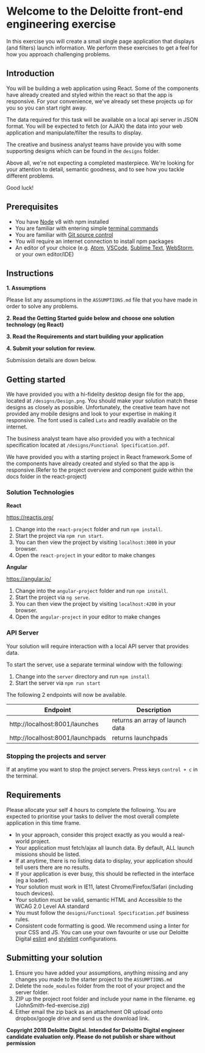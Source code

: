 # Welcome to the Deloitte front-end engineering exercise

In this exercise you will create a small single page application that displays (and filters) launch information. 
We perform these exercises to get a feel for how you approach challenging problems.

## Introduction

You will be building a web application using React.
Some of the components have already created and styled within the react so that the app is responsive.
For your convenience, we've already set these projects up for you so you can start right away.

The data required for this task will be available on a local api server in JSON format. You will be expected to fetch 
(or AJAX) the data into your web application and manipulate/filter the results to display.

The creative and business analyst teams have provide you with some supporting designs which can be found in the `designs`
folder.

Above all, we're not expecting a completed masterpiece. We're looking for your attention to detail, semantic goodness, 
and to see how you tackle different problems.

Good luck!

## Prerequisites

- You have [Node](https://nodejs.org/en/) v8 with npm installed
- You are familiar with entering simple [terminal commands](http://blog.teamtreehouse.com/introduction-to-the-mac-os-x-command-line)
- You are familiar with [Git source control](https://product.hubspot.com/blog/git-and-github-tutorial-for-beginners)
- You will require an internet connection to install npm packages
- An editor of your choice (e.g. [Atom](https://atom.io/), [VSCode](https://code.visualstudio.com/), [Sublime Text](https://www.sublimetext.com/), [WebStorm](https://www.jetbrains.com/webstorm/), or your own editor/IDE)


## Instructions

**1. Assumptions**

Please list any assumptions in the `ASSUMPTIONS.md` file that you have made in order to solve any problems.

**2. Read the Getting Started guide below and choose one solution technology (eg React)**

**3. Read the Requirements and start building your application**

**4. Submit your solution for review.**

Submission details are down below.

## Getting started

We have provided you with a hi-fidelity desktop design file for the app, located at `/designs/Design.png`. You should 
make your solution match these designs as closely as possible. Unfortunately, the creative team have not provided any 
mobile designs and look to your expertise in making it responsive. The font used is called `Lato` and readily available 
on the internet. 

The business analyst team have also provided you with a technical specification located at `/designs/Functional Specification.pdf`.

We have provided you with a starting project in React framework.Some of the components have already created and styled so that the app is responsive.(Refer to the project
overview and component guide within the docs folder in the react-project)

### Solution Technologies

**React**

https://reactjs.org/

1. Change into the `react-project` folder and run `npm install`. 
2. Start the project via `npm run start`.
3. You can then view the project by visiting `localhost:3000` in your browser.
4. Open the `react-project` in your editor to make changes

**Angular**

https://angular.io/

1. Change into the `angular-project` folder and run `npm install`. 
1. Start the project via `ng serve`. 
1. You can then view the project by visiting `localhost:4200` in your browser.
1. Open the `angular-project` in your editor to make changes

 
### API Server

Your solution will require interaction with a local API server that provides data.

To start the server, use a separate terminal window with the following:

1. Change into the `server` directory and run `npm install`
2. Start the server via `npm run start`

The following 2 endpoints will now be available.

| Endpoint                             | Description                       |
| ------------------------------------ | --------------------------------- |
| http://localhost:8001/launches       | returns an array of launch data   |
| http://localhost:8001/launchpads     | returns launchpads                |

### Stopping the projects and server

If at anytime you want to stop the project servers. Press keys `control + c` in the terminal.

## Requirements

Please allocate your self 4 hours to complete the following. You are expected to prioritise your 
tasks to deliver the most overall complete application in this time frame.

- In your approach, consider this project exactly as you would a real-world project.
- Your application must fetch/ajax all launch data. By default, ALL launch missions should be listed.
- If at anytime, there is no listing data to display, your application should tell users there are no results.
- If your application is ever busy, this should be reflected in the interface (eg a loader).
- Your solution must work in IE11, latest Chrome/Firefox/Safari (including touch devices).
- Your solution must be valid, semantic HTML and Accessible to the WCAG 2.0 Level AA standard
- You must follow the `designs/Functional Specification.pdf` business rules.
- Consistent code formatting is good. We recommend using a linter for your CSS and JS. You can use your own favourite or use our Deloitte Digital [eslint](https://github.com/DeloitteDigitalAPAC/eslint-config-deloitte) and [stylelint](https://github.com/DeloitteDigitalAPAC/stylelint-config-deloitte) configurations.

## Submitting your solution

1. Ensure you have added your assumptions, anything missing and any changes you made to the starter project to the `ASSUMPTIONS.md`
2. Delete the `node_modules` folder from the root of your project and the server folder.
3. ZIP up the project root folder and include your name in the filename. eg (JohnSmith-fed-exercise.zip)
4. Either email the zip back as an attachment OR upload onto dropbox/google drive and send us the download link.


**Copyright 2018 Deloitte Digital. Intended for Deloitte Digital engineer candidate evaluation only. Please do not 
publish or share without permission**

